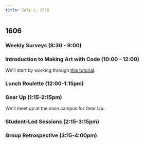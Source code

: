 ```yaml
---
title: July 1, 2016
---
```


## 1606

### Weekly Surveys (8:30 - 9:00)

### Introduction to Making Art with Code (10:00 - 12:00)

We'll start by working through [this tutorial](http://codepen.io/team/turing/post/generating-art-with-code).

### Lunch Roulette (12:00-1:15pm)

### Gear Up (1:15-2:15pm)

We'll meet up at the main campus for Gear Up.

### Student-Led Sessions (2:15-3:15pm)

### Group Retrospective (3:15-4:00pm)
